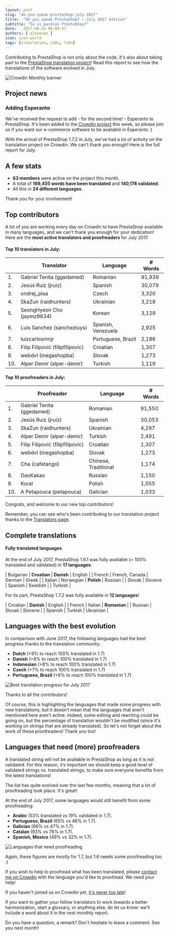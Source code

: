 ```yaml
---
layout: post
slug: "do-you-speak-prestashop-july-2017"
title:  "Do you speak PrestaShop? – July 2017 edition"
subtitle: "Ĉu vi parolas PrestaShop?"
date:   2017-08-24 06:09:47
authors: [ alexeven ]
icon: icon-world
tags: [translation, i18n, l10n]
---
```


Contributing to PrestaShop is not only about the code, it's also about taking part to the [PrestaShop translation project](https://crowdin.com/project/prestashop-official)! Read this report to see how the translations of the software evolved in July.

![Crowdin Monthly banner](/assets/images/2017/04/DYSpeakPS.jpg)

## Project news

### Adding Esperanto

We've received the request to add - for the second time! - Esperanto to PrestaShop.
It's been added to the [Crowdin project](https://crowdin.com/project/prestashop-official/eo#) this week, so please join us if you want our e-commerce software to be available in Esperanto :)

With the arrival of PrestaShop 1.7.2 in July, we've had a lot of activity on the translation project on Crowdin. We can't thank you enough! Here is the full report for July:

## A few stats

* **63 members** were active on the project this month.
* A total of **169,455 words have been translated** and **140,178 validated**.
* All this in **24 different languages**.

Thank you for your involvement!


## Top contributors

A lot of you are working every day on Crowdin to have PrestaShop available in many languages, and we can't thank you enough for your dedication! Here are the **most active translators and proofreaders** for July 2017.

#### Top 10 translators in July:

| |Translator | Language | # Words
|-|---------- | -------- | ----------------
 1. | Gabriel Tenita (ggedamed) | Romanian | 91,939
 2. | Jesús Ruiz (jruiz) | Spanish | 30,079
 3. | ondrej_pisa | Czech | 3,320
 4. | SkaZun (raidhunters) | Ukrainian | 3,218
 5. | SeongHyeon Cho (jaymz9634) | Korean | 3,129
 6. | Luis Sanchez (sanchezluys) | Spanish, Venezuela | 2,925
 7. | luizcarlosmnjr | Portuguese, Brazil | 2,186
 8. | Filip Filipović (filipfilipovic) | Croatian | 1,307
 9. | webdvl (megashopba) | Slovak | 1,273
10. | Alper Demir (alper-demir) | Turkish | 1,119


#### Top 10 proofreaders in July:

| | Proofreader | Language | # Words
|-| ---------- | -------- | ----------------
 1. | Gabriel Tenita (ggedamed) | Romanian | 91,550
 2. | Jesús Ruiz (jruiz) | Spanish | 30,053
 3. | SkaZun (raidhunters) | Ukrainian | 4,297
 4. | Alper Demir (alper-demir) | Turkish | 2,491
 5. | Filip Filipović (filipfilipovic) | Croatian | 1,307
 6. | webdvl (megashopba) | Slovak | 1,273
 7. | Cha (cafetango) | Chinese, Traditional | 1,174
 8. | DaoKakao | Russian | 1,150
 9. | Koral | Polish | 1,055
10. | A Petapouca (petapouca) | Galician | 1,033

Congrats, and welcome to our new top contributors!

Remember, you can see who's been contributing to our translation project thanks to the [Translators page](http://translators.prestashop.com/).


## Complete translations

#### Fully translated languages

At the end of July 2017, PrestaShop 1.6.1 was fully available (= 100% translated and validated) in **17 languages**:

| Bulgarian | **Croatian** | **Danish** | English |
|  French | French, Canada | German | Greek |
|  Italian | Norwegian | **Polish** | Russian |
| Slovak | Slovene | Spanish | Swedish |
| Turkish |

For its part, PrestaShop 1.7.2 was fully available in **12 languages**!

| Croatian | **Danish** | English |
| French | Italian |  **Romanian** |
| Russian | Slovak | Slovene |
| Spanish | Turkish | Ukrainian |


## Languages with the best evolution

In comparison with June 2017, the following languages had the best progress thanks to the translation community:

* **Dutch** (+9% to reach 100% translated in 1.7)
* **Danish** (+8% to reach 100% translated in 1.7)
* **Indonesian** (+8% to reach 100% translated in 1.7)
* **Czech** (+7% to reach 100% translated in 1.7)
* **Portuguese, Brazil** (+6% to reach 100% translated in 1.7)

![Best translation progress for July 2017](/assets/images/2017/08/Build_Crowdin_progress_July17.png)

Thanks to all the contributors!

Of course, this is highlighting the languages that made some progress with new translations; but it doesn't mean that the languages that aren't mentioned here aren't active. Indeed, some editing and rewriting could be going on, but the percentage of translation wouldn't be modified (since it's working on strings that are already translated). So let's not forget about the work of these proofreaders! Thank you too!

## Languages that need (more) proofreaders

A translated string will not be available in PrestaShop as long as it is not validated. For this reason, it’s important we should keep a good level of validated strings vs. translated strings, to make sure everyone benefits from the latest translations!

The list has quite evolved over the last few months, meaning that a lot of proofreading took place. It's great!

At the end of July 2017, some languages would still benefit from some proofreading:

* **Arabic** (53% translated vs 19% validated in 1.7).
* **Portuguese, Brazil** (65% vs 46% in 1.7).
* **Galician** (66% vs 47% in 1.7).
* **Catalan** (93% vs 76% in 1.7).
* **Spanish, Mexico** (49% vs 32% in 1.7).


![Languages that need proofreading](/assets/images/2017/08/Build_Crowdin_proofreading_July17.png)

Again, these figures are mostly for 1.7, but 1.6 needs some proofreading too :)

If you wish to help to proofread what has been translated, please [contact me on Crowdin](https://crowdin.com/profile/alex-even) with the language you'd like to proofread. We need your help!

If you haven't joined us on Crowdin yet, [it's never too late](https://crowdin.com/project/prestashop-official)!

If you want to gather your fellow translators to work towards a better harmonization, start a glossary, or anything else, do let us know: we'll include a word about it in the next monthly report.

Do you have a question, a remark? Don't hesitate to leave a comment. See you next month!
